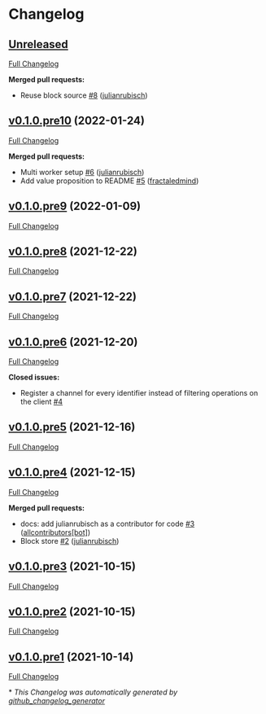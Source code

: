 # Changelog

## [Unreleased](https://github.com/julianrubisch/cubism/tree/HEAD)

[Full Changelog](https://github.com/julianrubisch/cubism/compare/v0.1.0.pre10...HEAD)

**Merged pull requests:**

- Reuse block source [\#8](https://github.com/julianrubisch/cubism/pull/8) ([julianrubisch](https://github.com/julianrubisch))

## [v0.1.0.pre10](https://github.com/julianrubisch/cubism/tree/v0.1.0.pre10) (2022-01-24)

[Full Changelog](https://github.com/julianrubisch/cubism/compare/v0.1.0.pre9...v0.1.0.pre10)

**Merged pull requests:**

- Multi worker setup [\#6](https://github.com/julianrubisch/cubism/pull/6) ([julianrubisch](https://github.com/julianrubisch))
- Add value proposition to README [\#5](https://github.com/julianrubisch/cubism/pull/5) ([fractaledmind](https://github.com/fractaledmind))

## [v0.1.0.pre9](https://github.com/julianrubisch/cubism/tree/v0.1.0.pre9) (2022-01-09)

[Full Changelog](https://github.com/julianrubisch/cubism/compare/v0.1.0.pre8...v0.1.0.pre9)

## [v0.1.0.pre8](https://github.com/julianrubisch/cubism/tree/v0.1.0.pre8) (2021-12-22)

[Full Changelog](https://github.com/julianrubisch/cubism/compare/v0.1.0.pre7...v0.1.0.pre8)

## [v0.1.0.pre7](https://github.com/julianrubisch/cubism/tree/v0.1.0.pre7) (2021-12-22)

[Full Changelog](https://github.com/julianrubisch/cubism/compare/v0.1.0.pre6...v0.1.0.pre7)

## [v0.1.0.pre6](https://github.com/julianrubisch/cubism/tree/v0.1.0.pre6) (2021-12-20)

[Full Changelog](https://github.com/julianrubisch/cubism/compare/v0.1.0.pre5...v0.1.0.pre6)

**Closed issues:**

- Register a channel for every identifier instead of filtering operations on the client [\#4](https://github.com/julianrubisch/cubism/issues/4)

## [v0.1.0.pre5](https://github.com/julianrubisch/cubism/tree/v0.1.0.pre5) (2021-12-16)

[Full Changelog](https://github.com/julianrubisch/cubism/compare/v0.1.0.pre4...v0.1.0.pre5)

## [v0.1.0.pre4](https://github.com/julianrubisch/cubism/tree/v0.1.0.pre4) (2021-12-15)

[Full Changelog](https://github.com/julianrubisch/cubism/compare/v0.1.0.pre3...v0.1.0.pre4)

**Merged pull requests:**

- docs: add julianrubisch as a contributor for code [\#3](https://github.com/julianrubisch/cubism/pull/3) ([allcontributors[bot]](https://github.com/apps/allcontributors))
- Block store [\#2](https://github.com/julianrubisch/cubism/pull/2) ([julianrubisch](https://github.com/julianrubisch))

## [v0.1.0.pre3](https://github.com/julianrubisch/cubism/tree/v0.1.0.pre3) (2021-10-15)

[Full Changelog](https://github.com/julianrubisch/cubism/compare/v0.1.0.pre2...v0.1.0.pre3)

## [v0.1.0.pre2](https://github.com/julianrubisch/cubism/tree/v0.1.0.pre2) (2021-10-15)

[Full Changelog](https://github.com/julianrubisch/cubism/compare/v0.1.0.pre1...v0.1.0.pre2)

## [v0.1.0.pre1](https://github.com/julianrubisch/cubism/tree/v0.1.0.pre1) (2021-10-14)

[Full Changelog](https://github.com/julianrubisch/cubism/compare/8904f2c6d1eb5afe35e52bf773cbc9225d086e02...v0.1.0.pre1)



\* *This Changelog was automatically generated by [github_changelog_generator](https://github.com/github-changelog-generator/github-changelog-generator)*
